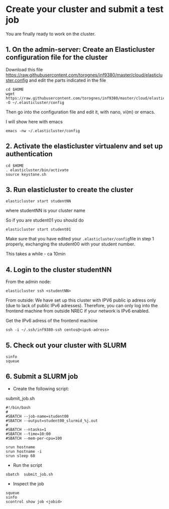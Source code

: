 Create your cluster and submit a test job
==========================================

You are finally ready to work on the cluster.


## 1. On the admin-server: Create an Elasticluster configuration file for the cluster

Download this file https://raw.githubusercontent.com/torognes/inf9380/master/cloud/elasticluster.config and edit the parts indicated in the file

```
cd $HOME
wget https://raw.githubusercontent.com/torognes/inf9380/master/cloud/elasticluster.config -O ~/.elasticluster/config
```

Then go into the configuration file and edit it, with nano, vi(m) or emacs. 

I will show here with emacs
```
emacs -nw ~/.elasticluster/config
```


## 2. Activate the elasticluster virtualenv and set up authentication
```
cd $HOME
. elasticluster/bin/activate
source keystone.sh
```

## 3. Run elasticluster to create the cluster
``` 
elasticluster start studentNN
```
where studentNN is your cluster name

So if you are student01 you should do
```
elasticluster start student01
```
Make sure that you have edited your ```.elasticluster/config```file in step 1 properly, exchanging the student00 with your student number. 

This takes a while - ca 10min

## 4. Login to the cluster studentNN
From the admin node: 
```
elasticluster ssh <studentNN>
``` 

From outside:
We have set up this cluster with IPV6 public ip adress only (due to lack of public IPv6 adresses). 
Therefore, you can only log into the frontend machine from outside NREC if your network is IPv6 enabled.

Get the IPv6 adress of the frontend machine
```
ssh -i ~/.ssh/inf9380-ssh centos@<ipv6-adress>
```


## 5. Check out your cluster with SLURM
```
sinfo
squeue
```


## 6. Submit a SLURM job

* Create the following script:

submit_job.sh

``` 
#!/bin/bash
#
#SBATCH --job-name=student00
#SBATCH --output=student00_slurmid_%j.out
#
#SBATCH --ntasks=1
#SBATCH --time=10:00
#SBATCH --mem-per-cpu=100

srun hostname
srun hostname -i
srun sleep 60
```

* Run the script
```
sbatch  submit_job.sh
```

* Inspect the job
```
squeue
sinfo
scontrol show job <jobid>
```
